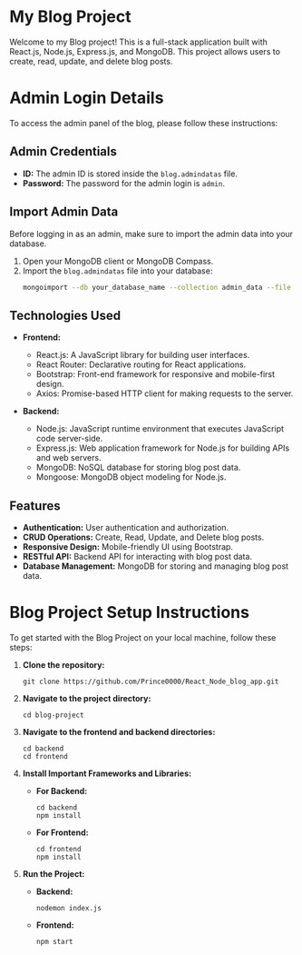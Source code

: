 # My Blog Project

Welcome to my Blog project! This is a full-stack application built with React.js, Node.js, Express.js, and MongoDB. This project allows users to create, read, update, and delete blog posts.


# Admin Login Details

To access the admin panel of the blog, please follow these instructions:

## Admin Credentials

- **ID:** The admin ID is stored inside the `blog.admindatas` file.
- **Password:** The password for the admin login is `admin`.

## Import Admin Data

Before logging in as an admin, make sure to import the admin data into your database. 

1. Open your MongoDB client or MongoDB Compass.
2. Import the `blog.admindatas` file into your database:
   ```bash
   mongoimport --db your_database_name --collection admin_data --file path/to/blog.admindatas.json --jsonArray

## Technologies Used

- **Frontend:**
  - React.js: A JavaScript library for building user interfaces.
  - React Router: Declarative routing for React applications.
  - Bootstrap: Front-end framework for responsive and mobile-first design.
  - Axios: Promise-based HTTP client for making requests to the server.
  
- **Backend:**
  - Node.js: JavaScript runtime environment that executes JavaScript code server-side.
  - Express.js: Web application framework for Node.js for building APIs and web servers.
  - MongoDB: NoSQL database for storing blog post data.
  - Mongoose: MongoDB object modeling for Node.js.
  
## Features

- **Authentication:** User authentication and authorization.
- **CRUD Operations:** Create, Read, Update, and Delete blog posts.
- **Responsive Design:** Mobile-friendly UI using Bootstrap.
- **RESTful API:** Backend API for interacting with blog post data.
- **Database Management:** MongoDB for storing and managing blog post data.

# Blog Project Setup Instructions

To get started with the Blog Project on your local machine, follow these steps:

1. **Clone the repository:**
   ```
   git clone https://github.com/Prince0000/React_Node_blog_app.git
   ```

2. **Navigate to the project directory:**
   ```
   cd blog-project
   ```

3. **Navigate to the frontend and backend directories:**
   ```
   cd backend
   cd frontend
   ```

4. **Install Important Frameworks and Libraries:**
    - **For Backend:**
        ```
        cd backend
        npm install
        ```

    - **For Frontend:**
        ```
        cd frontend
        npm install
        ```

5. **Run the Project:**

   - **Backend:**
     ```
     nodemon index.js
     ```

   - **Frontend:**
     ```
     npm start
     ```

